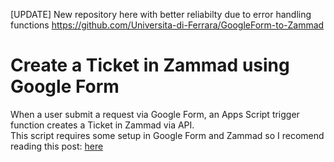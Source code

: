 [UPDATE]
New repository here with better reliabilty due to error handling functions
https://github.com/Universita-di-Ferrara/GoogleForm-to-Zammad


# Create a Ticket in Zammad using Google Form


When a user submit a request via Google Form, an Apps Script trigger function creates a Ticket in Zammad via API.<br/>
This script requires some setup in Google Form and Zammad so I recomend reading this post: [here](
https://medium.com/@TheDummyDev/create-a-ticket-in-zammad-via-google-form-using-apps-script-609c6c84712a)
